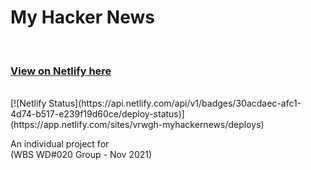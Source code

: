 # My Hacker News

<br/>
<h3><a href="https://vrwgh-myhackernews.netlify.app/">View on Netlify here</a></h3>
<br/>
[![Netlify Status](https://api.netlify.com/api/v1/badges/30acdaec-afc1-4d74-b517-e239f19d60ce/deploy-status)](https://app.netlify.com/sites/vrwgh-myhackernews/deploys)

An individual project for
<br/>
(WBS WD#020 Group - Nov 2021)

